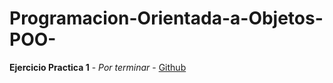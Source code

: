 # Programacion-Orientada-a-Objetos-POO-

**Ejercicio Practica 1** - *Por terminar* - [Github](https://github.com/SolidusStrange/Programacion-Orientada-a-Objetos-POO-/tree/main/EjercicioPractica1Libreria)
